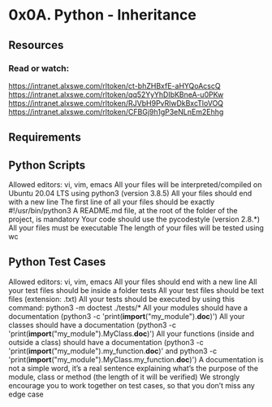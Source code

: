 # 0x0A. Python - Inheritance

## Resources
### Read or watch:

https://intranet.alxswe.com/rltoken/ct-bhZHBxfE-aHYQoAcscQ
https://intranet.alxswe.com/rltoken/qq52YyYhDIbKBneA-u0PKw
https://intranet.alxswe.com/rltoken/RJVbH9PvRlwDkBxcTloVOQ
https://intranet.alxswe.com/rltoken/CFBGj9h1gP3eNLnEm2Ehhg

## Requirements
## Python Scripts
Allowed editors: vi, vim, emacs
All your files will be interpreted/compiled on Ubuntu 20.04 LTS using python3 (version 3.8.5)
All your files should end with a new line
The first line of all your files should be exactly #!/usr/bin/python3
A README.md file, at the root of the folder of the project, is mandatory
Your code should use the pycodestyle (version 2.8.*)
All your files must be executable
The length of your files will be tested using wc


## Python Test Cases
Allowed editors: vi, vim, emacs
All your files should end with a new line
All your test files should be inside a folder tests
All your test files should be text files (extension: .txt)
All your tests should be executed by using this command: python3 -m doctest ./tests/*
All your modules should have a documentation (python3 -c 'print(__import__("my_module").__doc__)')
All your classes should have a documentation (python3 -c 'print(__import__("my_module").MyClass.__doc__)')
All your functions (inside and outside a class) should have a documentation (python3 -c 'print(__import__("my_module").my_function.__doc__)' and python3 -c 'print(__import__("my_module").MyClass.my_function.__doc__)')
A documentation is not a simple word, it’s a real sentence explaining what’s the purpose of the module, class or method (the length of it will be verified)
We strongly encourage you to work together on test cases, so that you don’t miss any edge case
